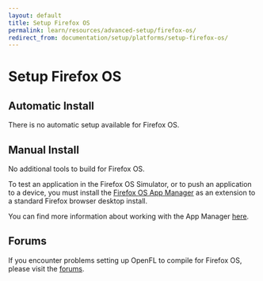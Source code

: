 ```yaml
---
layout: default
title: Setup Firefox OS
permalink: learn/resources/advanced-setup/firefox-os/
redirect_from: documentation/setup/platforms/setup-firefox-os/
---
```


# Setup Firefox OS

## Automatic Install

There is no automatic setup available for Firefox OS.

## Manual Install

No additional tools to build for Firefox OS.

To test an application in the Firefox OS Simulator, or to push an application to a device, you must install the [Firefox OS App Manager](https://ftp.mozilla.org/pub/mozilla.org/labs/fxos-simulator/) as an extension to a standard Firefox browser desktop install.

You can find more information about working with the App Manager [here](https://developer.mozilla.org/en-US/Firefox_OS/Using_the_App_Manager).

## Forums

If you encounter problems setting up OpenFL to compile for Firefox OS, please visit the [forums](http://community.openfl.org/c/help).

